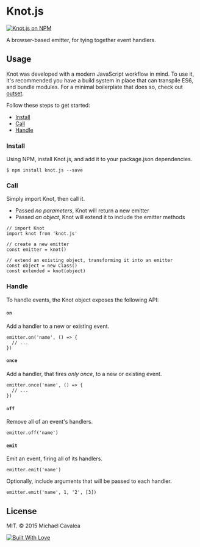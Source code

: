 # Knot.js

[![Knot.js on NPM](https://img.shields.io/npm/v/knot.js.svg)](https://www.npmjs.com/package/knot.js)

A browser-based emitter, for tying together event handlers.

## Usage

Knot was developed with a modern JavaScript workflow in mind. To use it, it's recommended you have a build system in place that can transpile ES6, and bundle modules. For a minimal boilerplate that does so, check out [outset](https://github.com/callmecavs/outset).

Follow these steps to get started:

* [Install](#install)
* [Call](#call)
* [Handle](#handle)

### Install

Using NPM, install Knot.js, and add it to your package.json dependencies.

```
$ npm install knot.js --save
```

### Call

Simply import Knot, then call it.

* Passed _no parameters_, Knot will return a new emitter
* Passed _an object_, Knot will extend it to include the emitter methods

```es6
// import Knot
import knot from 'knot.js'

// create a new emitter
const emitter = knot()

// extend an existing object, transforming it into an emitter
const object = new Class()
const extended = knot(object)
```

### Handle

To handle events, the Knot object exposes the following API:

#### `on`

Add a handler to a new or existing event.

```es6
emitter.on('name', () => {
  // ...
})
```

#### `once`

Add a handler, that fires _only once_, to a new or existing event.

```es6
emitter.once('name', () => {
  // ...
})
```

#### `off`

Remove all of an event's handlers.

```es6
emitter.off('name')
```

#### `emit`

Emit an event, firing all of its handlers.

```es6
emitter.emit('name')
```

Optionally, include arguments that will be passed to each handler.

```es6
emitter.emit('name', 1, '2', [3])
```

## License

MIT. © 2015 Michael Cavalea

[![Built With Love](http://forthebadge.com/images/badges/built-with-love.svg)](http://forthebadge.com)
